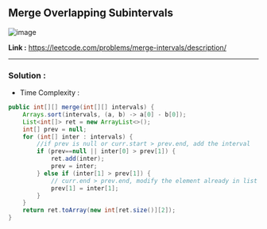 ## Merge Overlapping Subintervals 

![image](https://user-images.githubusercontent.com/23376002/219950240-1f254727-5a08-4912-9295-c1538ae59892.png)

**Link :** https://leetcode.com/problems/merge-intervals/description/

------------------------------------------------------------------------------------------------------------------------------------------------------


### Solution : 

- Time Complexity : 


```java
public int[][] merge(int[][] intervals) {
    Arrays.sort(intervals, (a, b) -> a[0] - b[0]);
    List<int[]> ret = new ArrayList<>();
    int[] prev = null;
    for (int[] inter : intervals) {
        //if prev is null or curr.start > prev.end, add the interval
        if (prev==null || inter[0] > prev[1]) {
            ret.add(inter);
            prev = inter;
        } else if (inter[1] > prev[1]) {
            // curr.end > prev.end, modify the element already in list
            prev[1] = inter[1];
        }
    }
    return ret.toArray(new int[ret.size()][2]);
}

```

